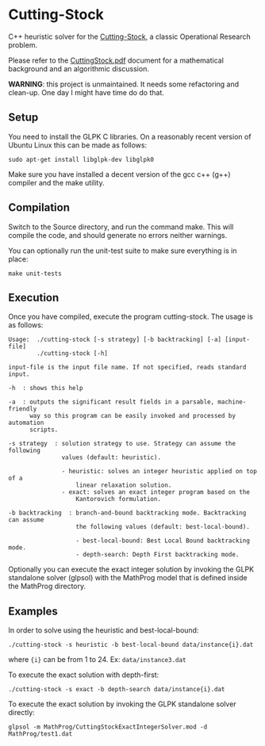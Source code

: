 # Cutting-Stock

C++ heuristic solver for the [Cutting-Stock](http://en.wikipedia.org/wiki/Cutting_stock_problem), a classic Operational Research problem.

Please refer to the [CuttingStock.pdf](CuttingStock.pdf) document for a mathematical background and an algorithmic discussion.

**WARNING**: this project is unmaintained. It needs some refactoring and clean-up. One day I might have time do do that.

## Setup

You need to install the GLPK C libraries. On a reasonably recent version of Ubuntu Linux this can be made as follows:

    sudo apt-get install libglpk-dev libglpk0

Make sure you have installed a decent version of the gcc c++ (g++) compiler and the make utility.

## Compilation

Switch to the Source directory, and run the command make. This will compile the code, and should generate no errors neither warnings.

You can optionally run the unit-test suite to make sure everything is in place:

    make unit-tests

## Execution

Once you have compiled, execute the program cutting-stock. The usage is as follows:

    Usage:  ./cutting-stock [-s strategy] [-b backtracking] [-a] [input-file]
            ./cutting-stock [-h]

    input-file is the input file name. If not specified, reads standard input.

    -h  : shows this help

    -a  : outputs the significant result fields in a parsable, machine-friendly
          way so this program can be easily invoked and processed by automation
          scripts.

    -s strategy  : solution strategy to use. Strategy can assume the following
                   values (default: heuristic).

                   - heuristic: solves an integer heuristic applied on top of a
                       linear relaxation solution.
                   - exact: solves an exact integer program based on the
                       Kantorovich formulation.

    -b backtracking  : branch-and-bound backtracking mode. Backtracking can assume
                       the following values (default: best-local-bound).

                       - best-local-bound: Best Local Bound backtracking mode.
                       - depth-search: Depth First backtracking mode.


Optionally you can execute the exact integer solution by invoking the GLPK standalone solver (glpsol) with the MathProg model that is defined inside the MathProg directory.


## Examples

In order to solve using the heuristic and best-local-bound:

    ./cutting-stock -s heuristic -b best-local-bound data/instance{i}.dat

where `{i}` can be from 1 to 24. Ex: `data/instance3.dat`

To execute the exact solution with depth-first:

    ./cutting-stock -s exact -b depth-search data/instance{i}.dat

To execute the exact solution by invoking the GLPK standalone solver directly:

    glpsol -m MathProg/CuttingStockExactIntegerSolver.mod -d MathProg/test1.dat
